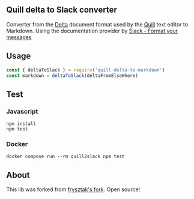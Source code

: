 ## Quill delta to Slack converter

Converter from the [Delta](https://quilljs.com/docs/delta/) document format used by the [Quill](https://quilljs.com/) text editor to Markdown.
Using the documentation provider by [Slack - Format your messages](https://slack.com/help/articles/202288908-Format-your-messages#formatting-toolbar)

## Usage

```javascript
const { deltaToSlack } = require('quill-delta-to-markdown')
const markdown = deltaToSlack(deltaFromElseWhere)
```


## Test

### Javascript

```
npm install
npm test
```

### Docker

```
docker compose run --rm quill2slack npm test
```

## About

This lib was forked from [frysztak's fork](https://github.com/frysztak/quill-delta-to-markdown). Open source!
